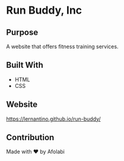 # Run Buddy, Inc

## Purpose
A website that offers fitness training services. 

## Built With

- HTML
- CSS

## Website

https://lernantino.github.io/run-buddy/

## Contribution

Made with ❤️ by Afolabi
